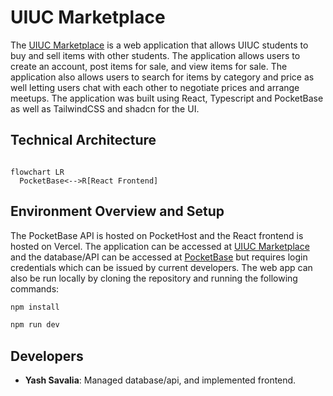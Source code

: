 # UIUC Marketplace

The [UIUC Marketplace](https://uiuc-marketplace.vercel.app/) is a web application that allows UIUC students to buy and sell items with other students. The application allows users to create an account, post items for sale, and view items for sale. The application also allows users to search for items by category and price as well letting users chat with each other to negotiate prices and arrange meetups. The application was built using React, Typescript and PocketBase as well as TailwindCSS and shadcn for the UI.

## Technical Architecture

```mermaid

flowchart LR
  PocketBase<-->R[React Frontend]

```

## Environment Overview and Setup

The PocketBase API is hosted on PocketHost and the React frontend is hosted on Vercel. The application can be accessed at [UIUC Marketplace](https://uiuc-marketplace.vercel.app/) and the database/API can be accessed at [PocketBase](https://uiuc-marketplace.pockethost.io/_) but requires login credentials which can be issued by current developers. The web app can also be run locally by cloning the repository and running the following commands:

```bash
npm install

npm run dev
```

## Developers

- **Yash Savalia**: Managed database/api, and implemented frontend.
